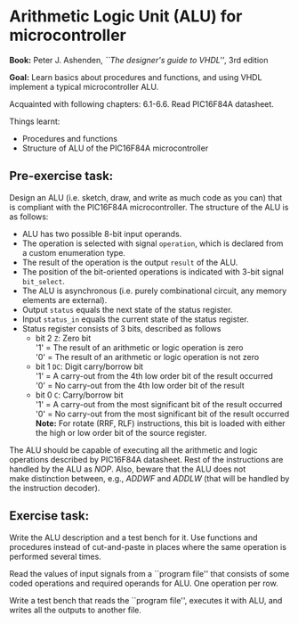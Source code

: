 Arithmetic Logic Unit (ALU) for microcontroller
=================================================

**Book:** Peter J. Ashenden, *``The designer's guide to VHDL''*, 3rd edition

**Goal:** Learn basics about procedures and functions, and using VHDL implement a typical microcontroller ALU.

Acquainted with following chapters: 6.1-6.6.
Read PIC16F84A datasheet.

Things learnt:

*  Procedures and functions
*  Structure of ALU of the  PIC16F84A microcontroller

Pre-exercise task:
------------------
Design an ALU (i.e. sketch, draw, and write as much code as you can) 
that is compliant with the PIC16F84A microcontroller.
The structure of the ALU is as follows: 

*  ALU has two possible 8-bit input operands.
*  The operation is selected with signal ``operation``, which is declared from a custom enumeration type.
*  The result of the operation is the output  ``result`` of the ALU.
*  The position of the bit-oriented operations is indicated with 3-bit signal ``bit_select``.
*  The ALU is asynchronous (i.e. purely combinational circuit, any memory elements are external).
*  Output ``status`` equals the next state of the status register.
*  Input ``status_in`` equals the current state of the status register.
*  Status register consists of 3 bits, described as follows
    *  bit 2 ``Z``: Zero bit  
        '1' = The result of an arithmetic or logic operation is zero  
        '0' = The result of an arithmetic or logic operation is not zero  
    *  bit 1 ``DC``: Digit carry/borrow bit  
        '1' = A carry-out from the 4th low order bit of the result occurred  
        '0' = No carry-out from the 4th low order bit of the result  
    *  bit 0 ``C``: Carry/borrow bit  
        '1' = A carry-out from the most significant bit of the result occurred  
        '0' = No carry-out from the most significant bit of the result occurred  
        **Note:** For rotate (RRF, RLF) instructions, this bit is loaded with either the high or low order
                 bit of the source register.

The ALU should be capable of executing all the arithmetic and logic operations
described by PIC16F84A datasheet.
Rest of the instructions are handled by the ALU as *NOP*. Also, beware that the ALU does not  
make distinction between, e.g., *ADDWF* and *ADDLW* (that will be handled by the instruction decoder).


Exercise task:
--------------

Write the ALU description and a test bench for it. Use functions and
procedures instead of cut-and-paste in places where the same operation is
performed several times. 

Read the values of input signals from a ``program file'' that consists of some
coded operations and required operands for ALU. One operation per row.  

Write a test bench that reads the ``program file'', executes it with ALU, and
writes all the outputs to another file.


